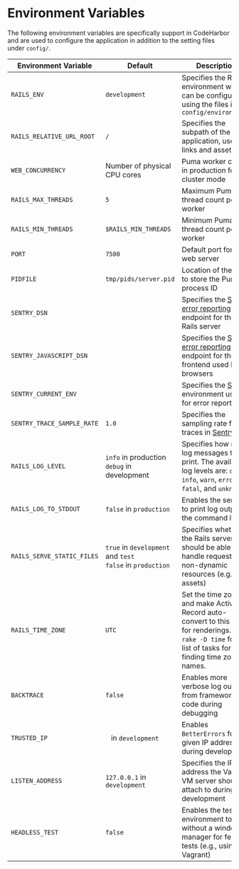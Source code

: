 # Environment Variables

The following environment variables are specifically support in CodeHarbor and are used to configure the application in addition to the setting files under `config/`.

| Environment Variable | Default | Description |  
|- |- |- |
| `RAILS_ENV` | `development` | Specifies the Rails environment which can be configured using the files in `config/environments` |  
| `RAILS_RELATIVE_URL_ROOT` | `/` | Specifies the subpath of the application, used for links and assets |  
| `WEB_CONCURRENCY` | Number of physical CPU cores | Puma worker count in production for cluster mode |
| `RAILS_MAX_THREADS` | `5` | Maximum Puma thread count per worker |  
| `RAILS_MIN_THREADS` | `$RAILS_MIN_THREADS` | Minimum Puma thread count per worker |
| `PORT` | `7500` | Default port for the web server |
| `PIDFILE` | `tmp/pids/server.pid` | Location of the file to store the Puma process ID |
| `SENTRY_DSN` | ` ` | Specifies the [Sentry error reporting](https://sentry.io) endpoint for the Rails server |  
| `SENTRY_JAVASCRIPT_DSN` | ` `   | Specifies the [Sentry error reporting](https://sentry.io) endpoint for the frontend used by browsers |  
| `SENTRY_CURRENT_ENV` | ` ` | Specifies the [Sentry](https://sentry.io) environment used for error reporting |  
| `SENTRY_TRACE_SAMPLE_RATE` | `1.0` | Specifies the sampling rate for traces in [Sentry](https://sentry.io) |  
| `RAILS_LOG_LEVEL` | `info` in production<br>`debug` in development | Specifies how many log messages to print. The available log levels are: `debug`, `info`, `warn`, `error`, `fatal`, and `unknown`. |  
| `RAILS_LOG_TO_STDOUT` | `false` in `production` | Enables the server to print log output to the command line |  
| `RAILS_SERVE_STATIC_FILES` | `true` in `development` and `test`<br>`false` in `production` | Specifies whether the Rails server should be able to handle requests for non-dynamic resources (e.g., assets) |  
| `RAILS_TIME_ZONE` | `UTC` | Set the time zone and make Active Record auto-convert to this zone for renderings. Run `rake -D time` for a list of tasks for finding time zone names. |
| `BACKTRACE` | `false` | Enables more verbose log output from framework code during debugging |  
| `TRUSTED_IP` | ` ` in `development`   | Enables `BetterErrors` for the given IP addresses during development |  
| `LISTEN_ADDRESS` | `127.0.0.1` in `development` | Specifies the IP address the Vagrant VM server should attach to during development |  
| `HEADLESS_TEST` | `false` | Enables the test environment to work without a window manager for feature tests (e.g., using Vagrant) |  
